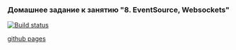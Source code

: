 ### Домашнее задание к занятию "8. EventSource, Websockets"

[![Build status](https://ci.appveyor.com/api/projects/status/rp9y9x3r7q42wgua?svg=true)](https://ci.appveyor.com/project/oksana-danilova/ahj-hw-chat)

[github pages](https://oksana-danilova.github.io/ahj-hw-chat/)